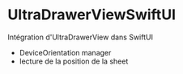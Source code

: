 #  UltraDrawerViewSwiftUI

Intégration d'UltraDrawerView dans SwiftUI
+ DeviceOrientation manager
+ lecture de la position de la sheet



